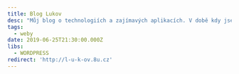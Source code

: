 ```yaml
---
title: Blog Lukov
desc: "Můj blog o technologiích a zajímavých aplikacích. V době kdy jsem tvořil tento web jsem ještě neznal HTML a nenapsal jsem ani řádku kódu, pluginy řešili všechno \U0001F604."
tags:
  - weby
date: 2019-06-25T21:30:00.000Z
libs:
  - WORDPRESS
redirect: 'http://l-u-k-ov.8u.cz'
---
```

 
